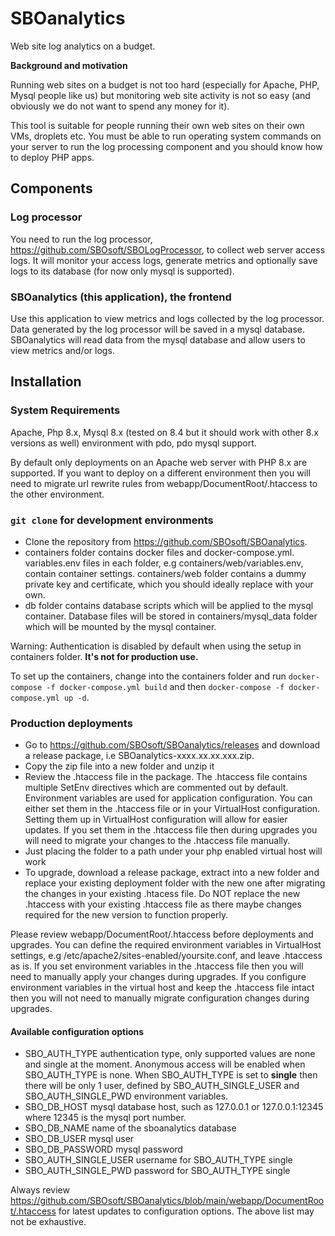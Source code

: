# SBOanalytics
Web site log analytics on a budget. 

**Background and motivation**

Running web sites on a budget is not too hard (especially for Apache, PHP, Mysql people like us) but monitoring web site activity is not so easy 
(and obviously we do not want to spend any money for it).

This tool is suitable for people running their own web sites on their own VMs, droplets etc. You must be able to run operating system commands on your server 
to run the log processing component and you should know how to deploy PHP apps.

## Components

### Log processor 
You need to run the log processor, https://github.com/SBOsoft/SBOLogProcessor, to collect web server access logs. 
It will monitor your access logs, generate metrics and optionally save logs to its database (for now only mysql is supported).

### SBOanalytics (this application), the frontend
Use this application to view metrics and logs collected by the log processor. Data generated by the log processor will be saved in a mysql database.
SBOanalytics will read data from the mysql database and allow users to view metrics and/or logs.


## Installation

### System Requirements
Apache, Php 8.x, Mysql 8.x (tested on 8.4 but it should work with other 8.x versions as well) 
environment with pdo, pdo mysql support. 

By default only deployments on an Apache web server with PHP 8.x are supported. If you want to deploy on a different 
environment then you will need to migrate url rewrite rules from webapp/DocumentRoot/.htaccess to the other environment.


### `git clone` for development environments

  - Clone the repository from https://github.com/SBOsoft/SBOanalytics. 
  - containers folder contains docker files and docker-compose.yml. 
variables.env files in each folder, e.g containers/web/variables.env, contain container settings. 
containers/web folder contains a dummy private key and certificate, which you should ideally replace with your own.
  - db folder contains database scripts which will be applied to the mysql container. Database files will be stored in 
containers/mysql_data folder which will be mounted by the mysql container.

Warning: Authentication is disabled by default when using the setup in containers folder. **It's not for production use.**

To set up the containers, change into the containers folder and run `docker-compose -f docker-compose.yml build` and then `docker-compose -f docker-compose.yml up -d`.

### Production deployments

  - Go to https://github.com/SBOsoft/SBOanalytics/releases and download a release package, i.e SBOanalytics-xxxx.xx.xx.xxx.zip. 
  - Copy the zip file into a new folder and unzip it
  - Review the .htaccess file in the package. The .htaccess file contains multiple SetEnv directives which are commented out by default.
Environment variables are used for application configuration. You can either set them in the .htaccess file or in your VirtualHost configuration.
Setting them up in VirtualHost configuration will allow for easier updates. If you set them in the .htaccess file then  during upgrades 
you will need to migrate your changes to the .htaccess file manually.
  - Just placing the folder to a path under your php enabled virtual host will work
  - To upgrade, download a release package, extract into a new folder and replace your existing deployment folder with the new one after 
migrating the changes in your existing .htacess file. Do NOT replace the new .htaccess with your existing .htaccess file as there maybe changes
required for the new version to function properly.


Please review webapp/DocumentRoot/.htaccess before deployments and upgrades. You can define the required environment variables in VirtualHost settings,
e.g /etc/apache2/sites-enabled/yoursite.conf, and leave .htaccess as is. 
If you set environment variables in the .htaccess file then you will need to manually apply your changes during upgrades. 
If you configure environment variables  in the virtual host and keep the .htaccess file intact then you will 
not need to manually migrate configuration changes during upgrades.

#### Available configuration options 

  - SBO_AUTH_TYPE authentication type, only supported values are none and single at the moment. Anonymous access will be 
enabled when SBO_AUTH_TYPE is none. When SBO_AUTH_TYPE is set to **single** then there will be only 1 user, 
defined by SBO_AUTH_SINGLE_USER and SBO_AUTH_SINGLE_PWD environment variables.
  - SBO_DB_HOST mysql database host, such as 127.0.0.1 or 127.0.0.1:12345 where 12345 is the mysql port number.
  - SBO_DB_NAME name of the sboanalytics database
  - SBO_DB_USER mysql user
  - SBO_DB_PASSWORD mysql password
  - SBO_AUTH_SINGLE_USER username for SBO_AUTH_TYPE single
  - SBO_AUTH_SINGLE_PWD password for SBO_AUTH_TYPE single

Always review https://github.com/SBOsoft/SBOanalytics/blob/main/webapp/DocumentRoot/.htaccess for latest updates to configuration options.
The above list may not be exhaustive.

